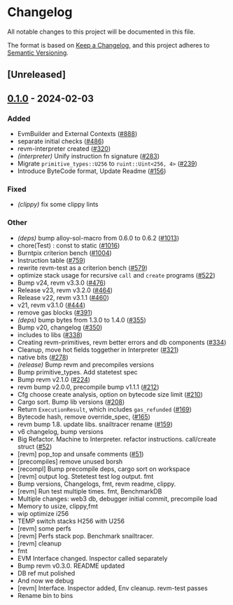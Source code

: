 # Changelog
All notable changes to this project will be documented in this file.

The format is based on [Keep a Changelog](https://keepachangelog.com/en/1.0.0/),
and this project adheres to [Semantic Versioning](https://semver.org/spec/v2.0.0.html).

## [Unreleased]

## [0.1.0](https://github.com/thedevbirb/revm/releases/tag/revm-test-v0.1.0) - 2024-02-03

### Added
- EvmBuilder and External Contexts ([#888](https://github.com/thedevbirb/revm/pull/888))
- separate initial checks ([#486](https://github.com/thedevbirb/revm/pull/486))
- revm-interpreter created ([#320](https://github.com/thedevbirb/revm/pull/320))
- *(interpreter)* Unify instruction fn signature ([#283](https://github.com/thedevbirb/revm/pull/283))
- Migrate `primitive_types::U256` to `ruint::Uint<256, 4>` ([#239](https://github.com/thedevbirb/revm/pull/239))
- Introduce ByteCode format, Update Readme ([#156](https://github.com/thedevbirb/revm/pull/156))

### Fixed
- *(clippy)* fix some clippy lints

### Other
- *(deps)* bump alloy-sol-macro from 0.6.0 to 0.6.2 ([#1013](https://github.com/thedevbirb/revm/pull/1013))
- chore(Test) : const to static ([#1016](https://github.com/thedevbirb/revm/pull/1016))
- Burntpix criterion bench ([#1004](https://github.com/thedevbirb/revm/pull/1004))
- Instruction table ([#759](https://github.com/thedevbirb/revm/pull/759))
- rewrite revm-test as a criterion bench ([#579](https://github.com/thedevbirb/revm/pull/579))
- optimize stack usage for recursive `call` and `create` programs ([#522](https://github.com/thedevbirb/revm/pull/522))
- Bump v24, revm v3.3.0 ([#476](https://github.com/thedevbirb/revm/pull/476))
- Release v23, revm v3.2.0 ([#464](https://github.com/thedevbirb/revm/pull/464))
- Release v22, revm v3.1.1 ([#460](https://github.com/thedevbirb/revm/pull/460))
- v21, revm v3.1.0 ([#444](https://github.com/thedevbirb/revm/pull/444))
- remove gas blocks ([#391](https://github.com/thedevbirb/revm/pull/391))
- *(deps)* bump bytes from 1.3.0 to 1.4.0 ([#355](https://github.com/thedevbirb/revm/pull/355))
- Bump v20, changelog ([#350](https://github.com/thedevbirb/revm/pull/350))
- includes to libs ([#338](https://github.com/thedevbirb/revm/pull/338))
- Creating revm-primitives, revm better errors and db components  ([#334](https://github.com/thedevbirb/revm/pull/334))
- Cleanup, move hot fields toggether in Interpreter ([#321](https://github.com/thedevbirb/revm/pull/321))
- native bits ([#278](https://github.com/thedevbirb/revm/pull/278))
- *(release)* Bump revm and precompiles versions
- Bump primitive_types. Add statetest spec
- Bump revm v2.1.0 ([#224](https://github.com/thedevbirb/revm/pull/224))
- revm bump v2.0.0, precompile bump v1.1.1 ([#212](https://github.com/thedevbirb/revm/pull/212))
- Cfg choose create analysis, option on bytecode size limit ([#210](https://github.com/thedevbirb/revm/pull/210))
- Cargo sort. Bump lib versions ([#208](https://github.com/thedevbirb/revm/pull/208))
- Return `ExecutionResult`, which includes `gas_refunded` ([#169](https://github.com/thedevbirb/revm/pull/169))
- Bytecode hash, remove override_spec, ([#165](https://github.com/thedevbirb/revm/pull/165))
- revm bump 1.8. update libs. snailtracer rename ([#159](https://github.com/thedevbirb/revm/pull/159))
- v6 changelog, bump versions
- Big Refactor. Machine to Interpreter. refactor instructions. call/create struct ([#52](https://github.com/thedevbirb/revm/pull/52))
- [revm] pop_top and unsafe comments ([#51](https://github.com/thedevbirb/revm/pull/51))
- [precompiles] remove unused borsh
- [recompl] Bump precompile deps, cargo sort on workspace
- [revm] output log. Stetetest test log output. fmt
- Bump versions, Changelogs, fmt, revm readme, clippy.
- [revm] Run test multiple times. fmt, BenchmarkDB
- Multiple changes: web3 db, debugger initial commit, precompile load
- Memory to usize, clippy,fmt
- wip optimize i256
- TEMP switch stacks H256 with U256
- [revm] some perfs
- [revm] Perfs stack pop. Benchmark snailtracer.
- [revm] cleanup
- fmt
- EVM Interface changed. Inspector called separately
- Bump revm v0.3.0. README updated
- DB ref mut polished
- And now we debug
- [revm] Interface. Inspector added, Env cleanup. revm-test passes
- Rename bin to bins
